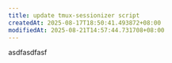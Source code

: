 ```yaml
---
title: update tmux-sessionizer script
createdAt: 2025-08-17T18:50:41.493872+08:00
modifiedAt: 2025-08-21T14:57:44.731708+08:00
---
```


asdfasdfasf
